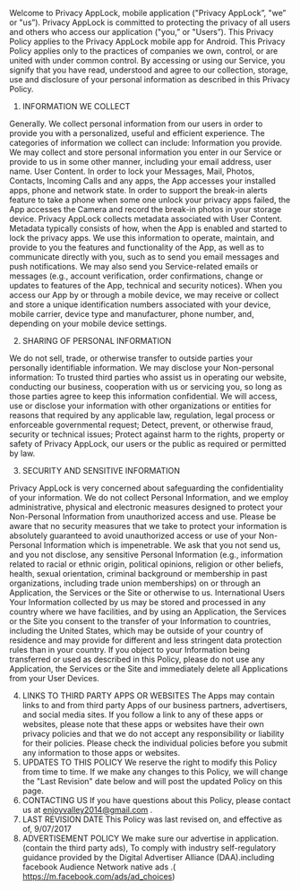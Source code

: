 Welcome to Privacy AppLock, mobile application ("Privacy AppLock”, "we” or "us”). Privacy AppLock is committed to protecting the privacy of all users and others who access our application ("you,” or "Users”). This Privacy Policy applies to the Privacy AppLock mobile app for Android. This Privacy Policy applies only to the practices of companies we own, control, or are united with under common control. By accessing or using our Service, you signify that you have read, understood and agree to our collection, storage, use and disclosure of your personal information as described in this Privacy Policy.

1. INFORMATION WE COLLECT

Generally. We collect personal information from our users in order to provide you with a personalized, useful and efficient experience. The categories of information we collect can include: Information you provide. We may collect and store personal information you enter in our Service or provide to us in some other manner, including your email address, user name. User Content. In order to lock your Messages, Mail, Photos, Contacts, Incoming Calls and any apps, the App accesses your installed apps, phone and network state. In order to support the break-in alerts feature to take a phone when some one unlock your privacy apps failed, the App accesses the Camera and record the break-in photos in your storage device. Privacy AppLock collects metadata associated with User Content. Metadata typically consists of how, when the App is enabled and started to lock the privacy apps. We use this information to operate, maintain, and provide to you the features and functionality of the App, as well as to communicate directly with you, such as to send you email messages and push notifications. We may also send you Service-related emails or messages (e.g., account verification, order confirmations, change or updates to features of the App, technical and security notices). When you access our App by or through a mobile device, we may receive or collect and store a unique identification numbers associated with your device, mobile carrier, device type and manufacturer, phone number, and, depending on your mobile device settings.

2. SHARING OF PERSONAL INFORMATION

We do not sell, trade, or otherwise transfer to outside parties your personally identifiable information. We may disclose your Non-personal information: 
To trusted third parties who assist us in operating our website, conducting our business, cooperation with us or servicing you, so long as those parties agree to keep this information confidential. We will access, use or disclose your information with other organizations or entities for reasons that required by any applicable law, regulation, legal process or enforceable governmental request; Detect, prevent, or otherwise fraud, security or technical issues; Protect against harm to the rights, property or safety of Privacy AppLock, our users or the public as required or permitted by law.

3. SECURITY AND SENSITIVE INFORMATION

Privacy AppLock is very concerned about safeguarding the confidentiality of your information. We do not collect Personal Information, and we employ administrative, physical and electronic measures designed to protect your Non-Personal Information from unauthorized access and use. Please be aware that no security measures that we take to protect your information is absolutely guaranteed to avoid unauthorized access or use of your Non-Personal Information which is impenetrable. 
We ask that you not send us, and you not disclose, any sensitive Personal Information (e.g., information related to racial or ethnic origin, political opinions, religion or other beliefs, health, sexual orientation, criminal background or membership in past organizations, including trade union memberships) on or through an Application, the Services or the Site or otherwise to us. International Users Your Information collected by us may be stored and processed in any country where we have facilities, and by using an Application, the Services or the Site you consent to the transfer of your Information to countries, including the United States, which may be outside of your country of residence and may provide for different and less stringent data protection rules than in your country. If you object to your Information being transferred or used as described in this Policy, please do not use any Application, the Services or the Site and immediately delete all Applications from your User Devices.

4. LINKS TO THIRD PARTY APPS OR WEBSITES
The Apps may contain links to and from third party Apps of our business partners, advertisers, and social media sites. If you follow a link to any of these apps or websites, please note that these apps or websites have their own privacy policies and that we do not accept any responsibility or liability for their policies. Please check the individual policies before you submit any information to those apps or websites.
5. UPDATES TO THIS POLICY
We reserve the right to modify this Policy from time to time. If we make any changes to this Policy, we will change the "Last Revision" date below and will post the updated Policy on this page.
6. CONTACTING US
If you have questions about this Policy, please contact us at enjoyvalley2014@gmail.com .
7. LAST REVISION DATE
This Policy was last revised on, and effective as of, 9/07/2017
8. ADVERTISEMENT POLICY
We make sure our advertise in application.(contain the third party ads), To comply with industry self-regulatory guidance provided by the Digital Advertiser Alliance (DAA).including facebook Audience Network native ads .( https://m.facebook.com/ads/ad_choices)